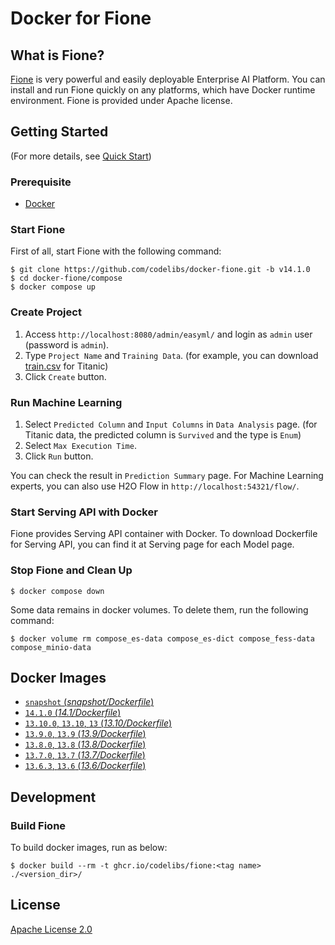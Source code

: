 Docker for Fione
=====

## What is Fione?

[Fione](https://fione.codelibs.org/)  is very powerful and easily deployable Enterprise AI Platform.
You can install and run Fione quickly on any platforms, which have Docker runtime environment.
Fione is provided under Apache license.

## Getting Started

(For more details, see [Quick Start](https://fione.codelibs.org/docs/getting-started/quickstart))

### Prerequisite

- [Docker](https://www.docker.com/get-started)

### Start Fione

First of all, start Fione with the following command:

```console
$ git clone https://github.com/codelibs/docker-fione.git -b v14.1.0
$ cd docker-fione/compose
$ docker compose up
```

### Create Project

1. Access `http://localhost:8080/admin/easyml/` and login as `admin` user (password is `admin`).
1. Type `Project Name` and `Training Data`. (for example, you can download [train.csv](https://www.kaggle.com/c/titanic/data) for Titanic)
1. Click `Create` button.

### Run Machine Learning

1. Select `Predicted Column` and `Input Columns` in `Data Analysis` page. (for Titanic data, the predicted column is `Survived` and the type is `Enum`)
1. Select `Max Execution Time`.
1. Click `Run` button.

You can check the result in `Prediction Summary` page.
For Machine Learning experts, you can also use H2O Flow in `http://localhost:54321/flow/`.

### Start Serving API with Docker

Fione provides Serving API container with Docker.
To download Dockerfile for Serving API, you can find it at Serving page for each Model page.

### Stop Fione and Clean Up

```console
$ docker compose down
```

Some data remains in docker volumes. To delete them, run the following command:

```console
$ docker volume rm compose_es-data compose_es-dict compose_fess-data compose_minio-data
```

## Docker Images

-   [`snapshot` (*snapshot/Dockerfile*)](https://github.com/codelibs/docker-fione/blob/master/snapshot/Dockerfile)
-   [`14.1.0` (*14.1/Dockerfile*)](https://github.com/codelibs/docker-fione/blob/master/14.1/Dockerfile)
-   [`13.10.0`, `13.10`, `13` (*13.10/Dockerfile*)](https://github.com/codelibs/docker-fione/blob/master/13.10/Dockerfile)
-   [`13.9.0`, `13.9` (*13.9/Dockerfile*)](https://github.com/codelibs/docker-fione/blob/master/13.9/Dockerfile)
-   [`13.8.0`, `13.8` (*13.8/Dockerfile*)](https://github.com/codelibs/docker-fione/blob/master/13.8/Dockerfile)
-   [`13.7.0`, `13.7` (*13.7/Dockerfile*)](https://github.com/codelibs/docker-fione/blob/master/13.7/Dockerfile)
-   [`13.6.3`, `13.6` (*13.6/Dockerfile*)](https://github.com/codelibs/docker-fione/blob/master/13.6/Dockerfile)

## Development

### Build Fione

To build docker images, run as below:

```console
$ docker build --rm -t ghcr.io/codelibs/fione:<tag name> ./<version_dir>/
```

## License

[Apache License 2.0](LICENSE)
